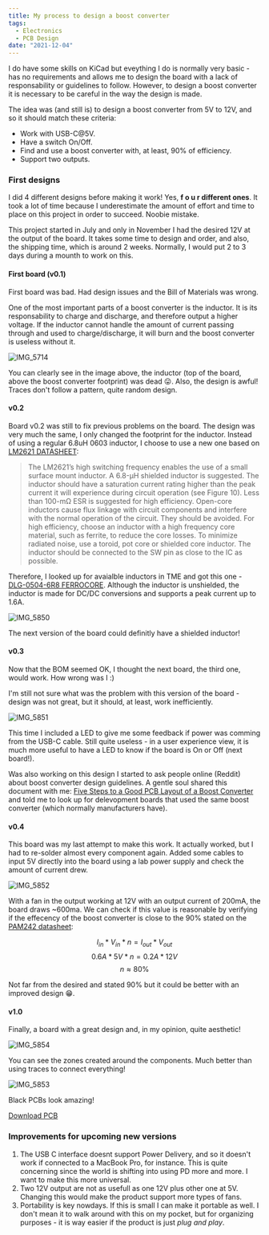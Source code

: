 ```yaml
---
title: My process to design a boost converter
tags:
  - Electronics
  - PCB Design
date: "2021-12-04"
---
```


I do have some skills on KiCad but eveything I do is normally very basic - has no requirements and allows me to design the board with a lack of responsability or guidelines to follow.
However, to design a boost converter it is necessary to be careful in the way the design is made.

The idea was (and still is) to design a boost converter from 5V to 12V, and so it should match these criteria:

* Work with USB-C@5V.
* Have a switch On/Off.
* Find and use a boost converter with, at least, 90% of efficiency.
* Support two outputs.

### First designs

I did 4 different designs before making it work! Yes, **f o u r different ones**. It took a lot of time because I underestimate the amount of effort and time to place on this project in order to succeed. Noobie mistake.

This project started in July and only in November I had the desired 12V at the output of the board. It takes some time to design and order, and also, the shipping time, which is around 2 weeks. Normally, I would put 2 to 3 days during a mounth to work on this.

#### First board (v0.1)

First board was bad. Had design issues and the Bill of Materials was wrong.

One of the most important parts of a boost converter is the inductor. It is its responsability to charge and discharge, and therefore output a higher voltage. If the inductor cannot handle the amount of current passing through and used to charge/discharge, it will burn and the boost converter is useless without it.

![IMG_5714](img/IMG_5714.jpg)

You can clearly see in the image above, the inductor (top of the board, above the boost converter footprint) was dead 😛.
Also, the design is awful! Traces don't follow a pattern, quite random design.

#### v0.2

Board v0.2 was still to fix previous problems on the board.
The design was very much the same, I only changed the footprint for the inductor. Instead of using a regular 6.8uH 0603 inductor, I choose to use a new one based on [LM2621 DATASHEET](https://www.ti.com/lit/ds/symlink/lm2621.pdf):

> The LM2621’s high switching frequency enables the use of a small surface mount inductor. A 6.8-µH shielded
inductor is suggested. The inductor should have a saturation current rating higher than the peak current it will
experience during circuit operation (see Figure 10). Less than 100-mΩ ESR is suggested for high efficiency.
Open-core inductors cause flux linkage with circuit components and interfere with the normal operation of the
circuit. They should be avoided. For high efficiency, choose an inductor with a high frequency core material, such
as ferrite, to reduce the core losses. To minimize radiated noise, use a toroid, pot core or shielded core inductor.
The inductor should be connected to the SW pin as close to the IC as possible.

Therefore, I looked up for avaialble inductors in TME and got this one - [DLG-0504-6R8 FERROCORE](https://www.tme.eu/se/en/details/dlg-0504-6r8/smd-power-inductors/ferrocore/). Although the inductor is unshielded, the inductor is made for DC/DC conversions and supports a peak current up to 1.6A.

![IMG_5850](img/IMG_5850.jpg)

The next version of the board could definitly have a shielded inductor!

#### v0.3

Now that the BOM seemed OK, I thought the next board, the third one, would work. How wrong was I :)

I'm still not sure what was the problem with this version of the board - design was not great, but it should, at least, work inefficiently.

![IMG_5851](img/IMG_5851.jpg)

This time I included a LED to give me some feedback if power was comming from the USB-C cable. Still quite useless - in a user experience view, it is much more useful to have a LED to know if the board is On or Off (next board!).

Was also working on this design I started to ask people online (Reddit) about boost converter design guidelines. A gentle soul shared this document with me: [Five Steps to a Good PCB Layout of a Boost Converter](https://www.ti.com/lit/an/slva773/slva773.pdf?ts=1638615191009&ref_url=https%253A%252F%252Fwww.google.com%252F) and told me to look up for delevopment boards that used the same boost converter (which normally manufacturers have).

#### v0.4

This board was my last attempt to make this work. It actually worked, but I had to re-solder almost every component again. Added some cables to input 5V directly into the board using a lab power supply and check the amount of current drew.

![IMG_5852](img/IMG_5852.jpg)

With a fan in the output working at 12V with an output current of 200mA, the board draws ~600ma.
We can check if this value is reasonable by verifying if the effecency of the boost converter is close to the 90% stated on the [PAM242 datasheet](https://www.diodes.com/assets/Datasheets/PAM2421_22_23.pdf):

$$I_{in} * V_{in} * n = I_{out} * V_{out}$$
$$0.6A * 5V * n = 0.2A * 12V$$
$$n \approx 80\%$$

Not far from the desired and stated 90% but it could be better with an improved design 😁.

#### v1.0

Finally, a board with a great design and, in my opinion, quite aesthetic!

![IMG_5854](img/IMG_5854.jpg)

You can see the zones created around the components. Much better than using traces to connect everything!

![IMG_5853](img/IMG_5853.jpg)

Black PCBs look amazing!

<a class="button is-rounded is-primary" href="/download/BoostConverterV1_0.zip" download="BoostConverterV1_0.zip">Download PCB</a>

### Improvements for upcoming new versions

1. The USB C interface doesnt support Power Delivery, and so it doesn't work if connected to a MacBook Pro, for instance. This is quite concerning since the world is shifting into using PD more and more. I want to make this more universal.
2. Two 12V output are not as usefull as one 12V plus other one at 5V. Changing this would make the product support more types of fans.
3. Portability is key nowdays. If this is small I can make it portable as well. I don't mean it to walk around with this on my pocket, but for organizing purposes - it is way easier if the product is just _plug and play_.

<!-- ### Update and foreshadowing of the new upcoming version of the board

I plan to go more premium and make it more fearture-rich. Of course, it will also increase the cost of the Bill of Materials and the complexity of the board.
But, in the end, according to my vision, the product will be way better and more useful.

**Power Delivery** is something that the board will **NEVER SUPPORT** - it is meaningless. The cost and complexity of the power delivery is way too high to pay off.

On the other side, portability is something that, done in the right way, omits the need to support Power Delivery. As it doesnt need to be plugged all the time, it doesnt really need to support so many _protocols_ or cables. Therefore, the plan is to use a capable battery to output, at least, 1Ah (maybe I'll go for the 18650 lithium batteries).

Based on tbe calcultations for the 3.7 to 5V boost converter, the choosen one (xxxx) should be able to output 5V at a maximum of 700mA (3.2V) or 900mA (4.2V). Eveything depends on the baterry output power (would like to go for the values stated before, close to 1Ah but might be necessary to be more depending on the efficency of the boost converter) but these are the absolute maximum values that the board is capable to provide at the respective outputs.
In short, it all depends on the inductor peak current, how low is the voltage at the input, how much power can the battery provide and how great is the efficency of the boost converter. -->

